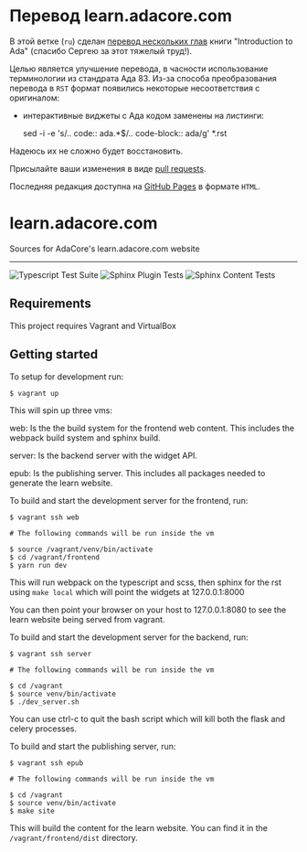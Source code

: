 # Перевод learn.adacore.com

В этой ветке (`ru`) сделан [перевод нескольких глав](https://reznikmm.github.io/learn/)
книги "Introduction to Ada" (спасибо Сергею за этот тяжелый труд!).

Целью является улучшение перевода, в часности использование терминологии из
стандрата Ада 83. Из-за способа преобразования перевода в `RST` формат
появились некоторые несоответствия с оригиналом:

* интерактивные виджеты с Ада кодом заменены на листинги:

    sed -i -e 's/\.\. code:: ada.*$/.. code-block:: ada/g' *.rst

Надеюсь их не сложно будет восстановить.

Присылайте ваши изменения в виде
[pull requests](https://docs.github.com/en/pull-requests/collaborating-with-pull-requests/proposing-changes-to-your-work-with-pull-requests/about-pull-requests).

Последняя редакция доступна на [GitHub Pages](https://reznikmm.github.io/learn/)
в формате `HTML`.

# learn.adacore.com

Sources for AdaCore's learn.adacore.com website

---

![Typescript Test Suite](https://github.com/AdaCore/learn/workflows/Typescript%20Test%20Suite/badge.svg)
![Sphinx Plugin Tests](https://github.com/AdaCore/learn/workflows/Sphinx%20Plugin%20Tests/badge.svg)
![Sphinx Content Tests](https://github.com/AdaCore/learn/workflows/Sphinx%20Content%20Tests/badge.svg)

## Requirements

This project requires Vagrant and VirtualBox

## Getting started

To setup for development run:
```
$ vagrant up
```
This will spin up three vms:

web: Is the the build system for the frontend web content. This includes the
webpack build system and sphinx build.

server: Is the backend server with the widget API.

epub: Is the publishing server. This includes all packages needed to
generate the learn website.

To build and start the development server for the frontend, run:
```
$ vagrant ssh web

# The following commands will be run inside the vm

$ source /vagrant/venv/bin/activate
$ cd /vagrant/frontend
$ yarn run dev
```
This will run webpack on the typescript and scss, then sphinx for the rst
using `make local` which will point the widgets at 127.0.0.1:8000

You can then point your browser on your host to 127.0.0.1:8080 to see the learn
website being served from vagrant.

To build and start the development server for the backend, run:
```
$ vagrant ssh server

# The following commands will be run inside the vm

$ cd /vagrant
$ source venv/bin/activate
$ ./dev_server.sh
```

You can use ctrl-c to quit the bash script which will kill both the flask
and celery processes.

To build and start the publishing server, run:
```
$ vagrant ssh epub

# The following commands will be run inside the vm

$ cd /vagrant
$ source venv/bin/activate
$ make site
```
This will build the content for the learn website. You can find it in the
`/vagrant/frontend/dist` directory.
